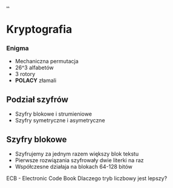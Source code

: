 [..](../bss.md)

# Kryptografia

### Enigma

* Mechaniczna permutacja
* 26^3 alfabetów
* 3 rotory
* **POLACY** złamali

## Podział szyfrów

* Szyfry blokowe i strumieniowe
* Szyfry symetryczne i asymetryczne

## Szyfry blokowe
* Szyfrujemy za jednym razem większy blok tekstu
* Pierwsze rozwiązania szyfrowały dwie literki na raz
* Współczesne działaja na blokach 64-128 bitów

ECB - Electronic Code Book
Dlaczego tryb liczbowy jest lepszy?
